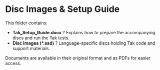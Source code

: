 # Disc Images & Setup Guide

This folder contains:
- **Tak_Setup_Guide.docx** ? Explains how to prepare the accompanying discs and run the Tak tests.
- **Disc images (*.ssd)** ? Language-specific discs holding Tak code and support materials.

Documents are available in their original format and as PDFs for easier access.
